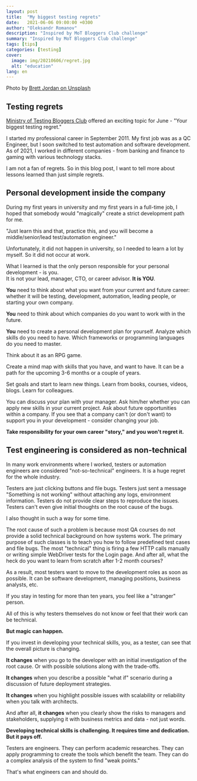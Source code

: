 ```yaml
---
layout: post
title:  "My biggest testing regrets"
date:   2021-06-06 09:00:00 +0300
author: "Oleksandr Romanov"
description: "Inspired by MoT Bloggers Club challenge"
summary: "Inspired by MoT Bloggers Club challenge"
tags: [tips]
categories: [testing]
cover:
  image: img/20210606/regret.jpg
  alt: "education"
lang: en
---
```


Photo by [Brett Jordan on Unsplash](https://unsplash.com/@brett_jordan?utm_source=unsplash&utm_medium=referral&utm_content=creditCopyText)

## Testing regrets 
  
[Ministry of Testing Bloggers Club][MOT] offered an exciting topic for June - "Your biggest testing regret."  

I started my professional career in September 2011. My first job was as a QC Engineer, but I soon switched to test automation and software development. As of 2021, I worked in different companies - from banking and finance to gaming with various technology stacks.  

I am not a fan of regrets. So in this blog post, I want to tell more about lessons learned than just simple regrets.   

## Personal development inside the company

During my first years in university and my first years in a full-time job, I hoped that somebody would "magically" create a strict development path for me.  

"Just learn this and that, practice this, and you will become a middle/senior/lead test/automation engineer."   

Unfortunately, it did not happen in university, so I needed to learn a lot by myself. So it did not occur at work.

What I learned is that the only person responsible for your personal development - is you.  
It is not your lead, manager, CTO, or career advisor. **It is YOU**. 

**You** need to think about what you want from your current and future career: whether it will be testing, development, automation, leading people, or starting your own company. 

**You** need to think about which companies do you want to work with in the future.

**You** need to create a personal development plan for yourself. Analyze which skills do you need to have. Which frameworks or programming languages do you need to master. 

Think about it as an RPG game. 

Create a mind map with skills that you have, and want to have. It can be a path for the upcoming 3-6 months or a couple of years. 

Set goals and start to learn new things. Learn from books, courses, videos, blogs. Learn for colleagues. 

You can discuss your plan with your manager. Ask him/her whether you can apply new skills in your current project. Ask about future opportunities within a company. If you see that a company can't (or don't want) to support you in your development - consider changing your job. 

**Take responsibility for your own career "story," and you won't regret it.**

## Test engineering is considered as non-technical

In many work environments where I worked, testers or automation engineers are considered "not-so-technical" engineers. It is a huge regret for the whole industry. 

Testers are just clicking buttons and file bugs. Testers just sent a message "Something is not working" without attaching any logs, environment information. Testers do not provide clear steps to reproduce the issues. Testers can't even give initial thoughts on the root cause of the bugs. 

I also thought in such a way for some time.

The root cause of such a problem is because most QA courses do not provide a solid technical background on how systems work. The primary purpose of such classes is to teach you how to follow predefined test cases and file bugs. The most "technical" thing is firing a few HTTP calls manually or writing simple WebDriver tests for the Login page. 
And after all, what the heck do you want to learn from scratch after 1-2 month courses?

As a result, most testers want to move to the development roles as soon as possible. It can be software development, managing positions, business analysts, etc. 

If you stay in testing for more than ten years, you feel like a "stranger" person. 

All of this is why testers themselves do not know or feel that their work can be technical.  

**But magic can happen.** 

If you invest in developing your technical skills, you, as a tester, can see that the overall picture is changing.  

**It changes** when you go to the developer with an initial investigation of the root cause. Or with possible solutions along with the trade-offs.  

**It changes** when you describe a possible "what if" scenario during a discussion of future deployment strategies.  

**It changes** when you highlight possible issues with scalability or reliability when you talk with architects.  

And after all, **it changes** when you clearly show the risks to managers and stakeholders, supplying it with business metrics and data - not just words.

**Developing technical skills is challenging. It requires time and dedication. But it pays off.**

Testers are engineers. They can perform academic researches. They can apply programming to create the tools which benefit the team. They can do a complex analysis of the system to find "weak points." 

That's what engineers can and should do. 

[MOT]: https://club.ministryoftesting.com/t/bloggers-club-june-2021-your-one-biggest-testing-regret/50695


